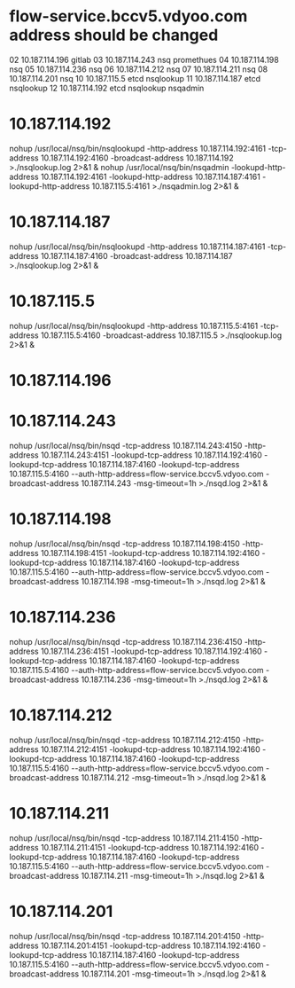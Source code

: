 
#  flow-service.bccv5.vdyoo.com address should be changed
02 10.187.114.196  gitlab 
03 10.187.114.243  nsq promethues
04 10.187.114.198  nsq 
05 10.187.114.236  nsq 
06 10.187.114.212  nsq 
07 10.187.114.211  nsq 
08 10.187.114.201  nsq 
10 10.187.115.5    etcd nsqlookup 
11 10.187.114.187  etcd nsqlookup
12 10.187.114.192  etcd nsqlookup nsqadmin 


# 10.187.114.192
nohup /usr/local/nsq/bin/nsqlookupd -http-address 10.187.114.192:4161 -tcp-address 10.187.114.192:4160 -broadcast-address 10.187.114.192 >./nsqlookup.log 2>&1 &
nohup /usr/local/nsq/bin/nsqadmin -lookupd-http-address 10.187.114.192:4161 -lookupd-http-address 10.187.114.187:4161 -lookupd-http-address 10.187.115.5:4161 >./nsqadmin.log 2>&1 &

# 10.187.114.187
nohup /usr/local/nsq/bin/nsqlookupd -http-address 10.187.114.187:4161 -tcp-address 10.187.114.187:4160 -broadcast-address 10.187.114.187 >./nsqlookup.log 2>&1 &

# 10.187.115.5
nohup /usr/local/nsq/bin/nsqlookupd -http-address 10.187.115.5:4161 -tcp-address 10.187.115.5:4160 -broadcast-address 10.187.115.5 >./nsqlookup.log 2>&1 &

# 10.187.114.196

# 10.187.114.243
nohup /usr/local/nsq/bin/nsqd -tcp-address 10.187.114.243:4150 -http-address 10.187.114.243:4151 -lookupd-tcp-address 10.187.114.192:4160 -lookupd-tcp-address 10.187.114.187:4160 -lookupd-tcp-address 10.187.115.5:4160 --auth-http-address=flow-service.bccv5.vdyoo.com -broadcast-address 10.187.114.243 -msg-timeout=1h >./nsqd.log 2>&1 &

# 10.187.114.198
nohup /usr/local/nsq/bin/nsqd -tcp-address 10.187.114.198:4150 -http-address 10.187.114.198:4151 -lookupd-tcp-address 10.187.114.192:4160 -lookupd-tcp-address 10.187.114.187:4160 -lookupd-tcp-address 10.187.115.5:4160 --auth-http-address=flow-service.bccv5.vdyoo.com -broadcast-address 10.187.114.198 -msg-timeout=1h >./nsqd.log 2>&1 &

# 10.187.114.236
nohup /usr/local/nsq/bin/nsqd -tcp-address 10.187.114.236:4150 -http-address 10.187.114.236:4151 -lookupd-tcp-address 10.187.114.192:4160 -lookupd-tcp-address 10.187.114.187:4160 -lookupd-tcp-address 10.187.115.5:4160 --auth-http-address=flow-service.bccv5.vdyoo.com -broadcast-address 10.187.114.236 -msg-timeout=1h >./nsqd.log 2>&1 &

# 10.187.114.212
nohup /usr/local/nsq/bin/nsqd -tcp-address 10.187.114.212:4150 -http-address 10.187.114.212:4151 -lookupd-tcp-address 10.187.114.192:4160 -lookupd-tcp-address 10.187.114.187:4160 -lookupd-tcp-address 10.187.115.5:4160 --auth-http-address=flow-service.bccv5.vdyoo.com -broadcast-address 10.187.114.212 -msg-timeout=1h >./nsqd.log 2>&1 &

# 10.187.114.211
nohup /usr/local/nsq/bin/nsqd -tcp-address 10.187.114.211:4150 -http-address 10.187.114.211:4151 -lookupd-tcp-address 10.187.114.192:4160 -lookupd-tcp-address 10.187.114.187:4160 -lookupd-tcp-address 10.187.115.5:4160 --auth-http-address=flow-service.bccv5.vdyoo.com -broadcast-address 10.187.114.211 -msg-timeout=1h >./nsqd.log 2>&1 &

# 10.187.114.201
nohup /usr/local/nsq/bin/nsqd -tcp-address 10.187.114.201:4150 -http-address 10.187.114.201:4151 -lookupd-tcp-address 10.187.114.192:4160 -lookupd-tcp-address 10.187.114.187:4160 -lookupd-tcp-address 10.187.115.5:4160 --auth-http-address=flow-service.bccv5.vdyoo.com -broadcast-address 10.187.114.201 -msg-timeout=1h >./nsqd.log 2>&1 &
